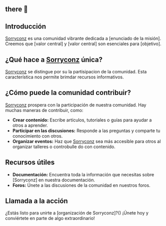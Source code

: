##  there 👋

## Introducción

[Sorryconz]() es una comunidad vibrante dedicada a [enunciado de la misión]. Creemos que [valor central] y [valor central] son esenciales para [objetivo].

## ¿Qué hace a [Sorryconz]() única?

[Sorryconz]() se distingue por su la partisipacion de la comunidad. Esta característica nos permite brimdar recursos informativos.

## ¿Cómo puede la comunidad contribuir?

[Sorryconz]() prospera con la participación de nuestra comunidad. Hay muchas maneras de contribuir, como:

* **Crear contenido:** Escribe artículos, tutoriales o guías para ayudar a otros a aprender.
* **Participar en las discusiones:** Responde a las preguntas y comparte tu conocimiento con otros.
* **Organizar eventos:** Haz que [Sorryconz]() sea más accesible para otros al organizar talleres o controbulle do con contenido.

## Recursos útiles

* **Documentación:** Encuentra toda la información que necesitas sobre [Sorryconz] en nuestra documentación.
* **Foros:** Únete a las discusiones de la comunidad en nuestros foros.

## Llamada a la acción

¿Estás listo para unirte a [organización de Sorryconz]?() ¡Únete hoy y conviértete en parte de algo extraordinario!

